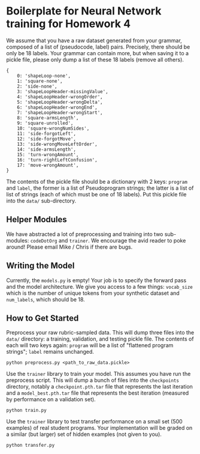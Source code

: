 # Boilerplate for Neural Network training for Homework 4

We assume that you have a raw dataset generated from your grammar, composed of a list of (pseudocode, label) pairs. Precisely, there should be only be 18 labels. Your grammar can contain more, but when saving it to a pickle file, please only dump a list of these 18 labels (remove all others).

```
{
    0: 'shapeLoop-none',
    1: 'square-none',
    2: 'side-none',
    3: 'shapeLoopHeader-missingValue',
    4: 'shapeLoopHeader-wrongOrder',
    5: 'shapeLoopHeader-wrongDelta',
    6: 'shapeLoopHeader-wrongEnd',
    7: 'shapeLoopHeader-wrongStart',
    8: 'square-armsLength',
    9: 'square-unrolled',
    10: 'square-wrongNumSides',
    11: 'side-forgotLeft',
    12: 'side-forgotMove',
    13: 'side-wrongMoveLeftOrder',
    14: 'side-armsLength',
    15: 'turn-wrongAmount',
    16: 'turn-rightLeftConfusion',
    17: 'move-wrongAmount',
}
```

The contents of the pickle file should be a dictionary with 2 keys: `program` and `label`, the former is a list of Pseudoprogram strings; the latter is a list of list of strings (each of which must be one of 18 labels). Put this pickle file into the `data/` sub-directory.

## Helper Modules

We have abstracted a lot of preprocessing and training into two sub-modules: `codeDotOrg` and `trainer`. We encourage the avid reader to poke around! Please email Mike / Chris if there are bugs.

## Writing the Model

Currently, the `models.py` is empty! Your job is to specify the forward pass and the model architecture. We give you access to a few things: `vocab_size` which is the number of unique tokens from your synthetic dataset and `num_labels`, which should be 18. 

## How to Get Started

Preprocess your raw rubric-sampled data. This will dump three files into the `data/` directory: a training, validation, and testing pickle file. The contents of each will two keys again: `program` will be a list of "flattened program strings"; `label` remains unchanged.

```
python preprocess.py <path_to_raw_data.pickle>
```

Use the `trainer` library to train your model. This assumes you have run the preprocess script. This will dump a bunch of files into the `checkpoints` directory, notably a `checkpoint.pth.tar` file that represents the last iteration and a `model_best.pth.tar` file that represents the best iteration (measured by performance on a validation set).
```
python train.py
```

Use the `trainer` library to test transfer performance on a small  set (500 examples) of real student programs. Your implementation will be graded on a similar (but larger) set of hidden examples (not given to you).
```
python transfer.py
```